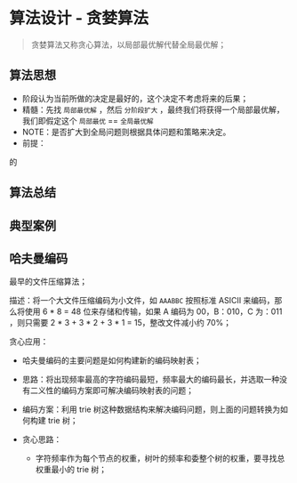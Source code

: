 # 算法设计 - 贪婪算法

> 贪婪算法又称贪心算法，以局部最优解代替全局最优解；

## 算法思想

- 阶段认为当前所做的决定是最好的，这个决定不考虑将来的后果；
- 精髓：先找 `局部最优解` ，然后 `分阶段扩大` ，最终我们将获得一个局部最优解，我们即假定这个 `局部最优` ==  `全局最优解`
- NOTE：是否扩大到全局问题则根据具体问题和策略来决定。
- 前提：

的

## 算法总结



## 典型案例

## 哈夫曼编码

最早的文件压缩算法；

描述：将一个大文件压缩编码为小文件，如 `AAABBC` 按照标准 ASICII 来编码，那么将使用 6 * 8 = 48 位来存储和传输，如果 A 编码为 00，B：010，C 为：011 ，则只需要 2 * 3 + 3 * 2 + 3 * 1 = 15，整改文件减小约 70%；

贪心应用：

- 哈夫曼编码的主要问题是如何构建新的编码映射表；

- 思路：将出现频率最高的字符编码最短，频率最大的编码最长，并选取一种没有二义性的编码方案即可解决编码映射表的问题；

- 编码方案：利用 trie 树这种数据结构来解决编码问题，则上面的问题转换为如何构建 trie 树；

- 贪心思路：

  - 字符频率作为每个节点的权重，树叶的频率和委整个树的权重，要寻找总权重最小的 trie 树；

  